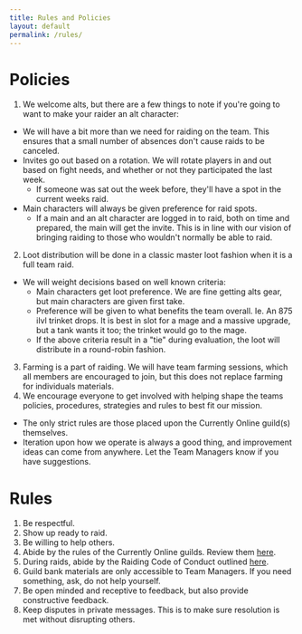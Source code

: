 ```yaml
---
title: Rules and Policies
layout: default
permalink: /rules/
---
```

# Policies

1. We welcome alts, but there are a few things to note if you're going to want to make your raider an alt character:
  * We will have a bit more than we need for raiding on the team. This ensures that a small number of absences don't cause raids to be canceled.
  * Invites go out based on a rotation. We will rotate players in and out based on fight needs, and whether or not they participated the last week.
    * If someone was sat out the week before, they'll have a spot in the current weeks raid.
  * Main characters will always be given preference for raid spots.
    * If a main and an alt character are logged in to raid, both on time and prepared, the main will get the invite. This is in line with our vision of bringing raiding to those who wouldn't normally be able to raid.
2. Loot distribution will be done in a classic master loot fashion when it is a full team raid.
  * We will weight decisions based on well known criteria:
    * Main characters get loot preference. We are fine getting alts gear, but main characters are given first take.
    * Preference will be given to what benefits the team overall. Ie. An 875 ilvl trinket drops. It is best in slot for a mage and a massive upgrade, but a tank wants it too; the trinket would go to the mage.
    * If the above criteria result in a "tie" during evaluation, the loot will distribute in a round-robin fashion.
3. Farming is a part of raiding. We will have team farming sessions, which all members are encouraged to join, but this does not replace farming for individuals materials.
4. We encourage everyone to get involved with helping shape the teams policies, procedures, strategies and rules to best fit our mission.
  * The only strict rules are those placed upon the Currently Online guild(s) themselves.
  * Iteration upon how we operate is always a good thing, and improvement ideas can come from anywhere. Let the Team Managers know if you have suggestions.

# Rules

1. Be respectful.
2. Show up ready to raid.
3. Be willing to help others.
4. Abide by the rules of the Currently Online guilds. Review them [here](http://www.coguild.com/rules/).
5. During raids, abide by the Raiding Code of Conduct outlined [here](/conduct/).
6. Guild bank materials are only accessible to Team Managers. If you need something, ask, do not help yourself.
7. Be open minded and receptive to feedback, but also provide constructive feedback.
9. Keep disputes in private messages. This is to make sure resolution is met without disrupting others.
